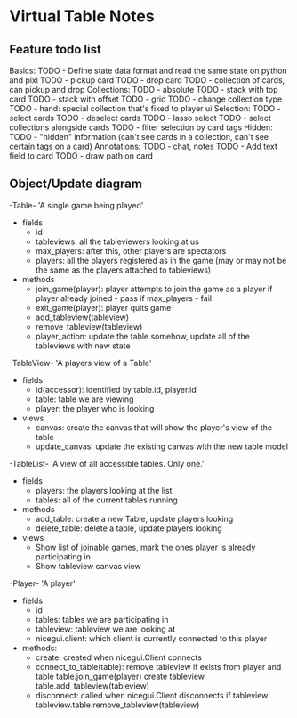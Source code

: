# Virtual Table Notes

## Feature todo list

Basics:
TODO - Define state data format and read the same state on python and pixi
TODO - pickup card
TODO - drop card
TODO - collection of cards, can pickup and drop
Collections: 
TODO - absolute
TODO - stack with top card
TODO - stack with offset
TODO - grid
TODO - change collection type
TODO - hand: special collection that's fixed to player ui
Selection:
TODO - select cards
TODO - deselect cards
TODO - lasso select
TODO - select collections alongside cards
TODO - filter selection by card tags
Hidden:
TODO - "hidden" information (can't see cards in a collection, can't see certain tags on a card)
Annotations:
TODO - chat, notes
TODO - Add text field to card
TODO - draw path on card

## Object/Update diagram

-Table-
'A single game being played'
- fields
    - id
    - tableviews: all the tableviewers looking at us
    - max_players: after this, other players are spectators
    - players: all the players registered as in the game
        (may or may not be the same as the players attached to tableviews)
- methods
    - join_game(player): player attempts to join the game as a player
        if player already joined - pass
        if max_players - fail
    - exit_game(player): player quits game
    - add_tableview(tableview)
    - remove_tableview(tableview)
    - player_action: update the table somehow, update all of the tableviews with new state

-TableView-
'A players view of a Table'
- fields
    - id(accessor): identified by table.id, player.id
    - table: table we are viewing
    - player: the player who is looking
- views
    - canvas: create the canvas that will show the player's view of the table
    - update_canvas: update the existing canvas with the new table model

-TableList-
'A view of all accessible tables. Only one.'
- fields
    - players: the players looking at the list
    - tables: all of the current tables running
- methods
    - add_table: create a new Table, update players looking
    - delete_table: delete a table, update players looking
- views
    - Show list of joinable games, mark the ones player is already participating in
    - Show tableview canvas view

-Player-
'A player'
- fields
    - id
    - tables: tables we are participating in
    - tableview: tableview we are looking at
    - nicegui.client: which client is currently connected to this player
- methods:
    - create: created when nicegui.Client connects
    - connect_to_table(table):
        remove tableview if exists from player and table
        table.join_game(player)
        create tableview
        table.add_tableview(tableview)
    - disconnect: called when nicegui.Client disconnects
        if tableview:
            tableview.table.remove_tableview(tableview)
